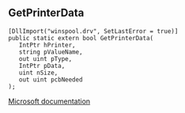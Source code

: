 ## GetPrinterData

```
[DllImport("winspool.drv", SetLastError = true)]
public static extern bool GetPrinterData(
   IntPtr hPrinter,
   string pValueName,
   out uint pType,
   IntPtr pData,
   uint nSize,
   out uint pcbNeeded
);
```

[Microsoft documentation](https://docs.microsoft.com/en-us/windows/win32/api/winspool/nf-winspool-getprinterdataa)
